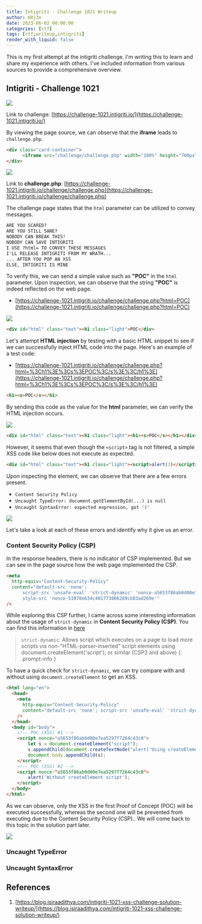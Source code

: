 ```yaml
---
title: Intigriti - Challenge 1021 Writeup
author: H0j3n
date: 2023-06-02 00:00:00
categories: [ctf]
tags: [ctf,writeup,intigriti]
render_with_liquid: false
---
```


This is my first attempt at the intigriti challenge. I'm writing this to learn and share my experience with others. I've included information from various sources to provide a comprehensive overview.

## Intigriti - Challenge 1021

![](https://raw.githubusercontent.com/H0j3n/H0j3n.github.io/master/assets/img/uploads/9_intigriti/intigriti_1021_1.png)

Link to challenge: [https://challenge-1021.intigriti.io/](https://challenge-1021.intigriti.io/)

By viewing the page source, we can observe that the **iframe** leads to `challenge.php`.

```html
<div class="card-container">
      <iframe src="challenge/challenge.php" width="100%" height="700px"></iframe>
</div>
```

![](https://raw.githubusercontent.com/H0j3n/H0j3n.github.io/master/assets/img/uploads/9_intigriti/intigriti_1021_2.png)

Link to **challenge.php**: [https://challenge-1021.intigriti.io/challenge/challenge.php](https://challenge-1021.intigriti.io/challenge/challenge.php)

The challenge page states that the `html` parameter can be utilized to convey messages.

```html
ARE YOU SCARED?
ARE YOU STILL SANE?
NOBODY CAN BREAK THIS!
NOBODY CAN SAVE INTIGRITI
I USE ?html= TO CONVEY THESE MESSAGES
I'LL RELEASE INTIGRITI FROM MY WRATH...
... AFTER YOU POP AN XSS
ELSE, INTIGRITI IS MINE
```

To verify this, we can send a simple value such as **"POC"** in the `html` parameter. Upon inspection, we can observe that the string **"POC"** is indeed reflected on the web page.

- [https://challenge-1021.intigriti.io/challenge/challenge.php?html=POC](https://challenge-1021.intigriti.io/challenge/challenge.php?html=POC)

![](https://raw.githubusercontent.com/H0j3n/H0j3n.github.io/master/assets/img/uploads/9_intigriti/intigriti_1021_3.png)

```html
<div id="html" class="text"><h1 class="light">POC</div>
```

Let's attempt **HTML injection** by testing with a basic HTML snippet to see if we can successfully inject HTML code into the page. Here's an example of a test code:

- [https://challenge-1021.intigriti.io/challenge/challenge.php?html=%3Ch1%3E%3Cs%3EPOC%3C/s%3E%3C/h1%3E](https://challenge-1021.intigriti.io/challenge/challenge.php?html=%3Ch1%3E%3Cs%3EPOC%3C/s%3E%3C/h1%3E)

```html
<h1><s>POC</s></h1>
```

By sending this code as the value for the **html** parameter, we can verify the HTML injection occurs.

![](https://raw.githubusercontent.com/H0j3n/H0j3n.github.io/master/assets/img/uploads/9_intigriti/intigriti_1021_4.png)

```html
<div id="html" class="text"><h1 class="light"><h1><s>POC</s></h1></div>
```

However, it seems that even though the `<script>` tag is not filtered, a simple XSS code like below does not execute as expected.

```html
<div id="html" class="text"><h1 class="light"><script>alert(1)</script></div>
```

Upon inspecting the element, we can observe that there are a few errors present.

- `Content Security Policy`
- `Uncaught TypeError: document.getElementById(...) is null`
- `Uncaught SyntaxError: expected expression, got ')'`

![](https://raw.githubusercontent.com/H0j3n/H0j3n.github.io/master/assets/img/uploads/9_intigriti/intigriti_1021_5.png)

Let's take a look at each of these errors and identify why it give us an error.

### Content Security Policy (CSP)

In the response headers, there is no indicator of CSP implemented. But we can see in the page source how the web page implemented the CSP.

```html
<meta
  http-equiv="Content-Security-Policy"
  content="default-src 'none'; 
	  script-src 'unsafe-eval' 'strict-dynamic' 'nonce-a5653f86ab0d00e7ea5297f7264c43c0';
	  style-src 'nonce-51070e634c401773866289cb83ad269e'"
/>
```

While exploring this CSP further, I came across some interesting information about the usage of `strict-dynamic` in **Content Security Policy (CSP)**. You can find this information in [here](https://exploited.cz/xss/csp/strict.php?inserted=parser)

> `strict-dynamic`: Allows script which executes on a page to load more scripts via non-"HTML-parser-inserted" script elements using document.createElement('script'); or similar (CSP3 and above)
{: .prompt-info }

To have a quick check for `strict-dynamic`, we can try compare with and without using `document.createElement` to get an XSS.

```html
<html lang="en">
  <head>
    <meta
      http-equiv="Content-Security-Policy"
      content="default-src 'none'; script-src 'unsafe-eval' 'strict-dynamic' 'nonce-a5653f86ab0d00e7ea5297f7264c43c0'; style-src 'nonce-51070e634c401773866289cb83ad269e'"
    />
  </head>
  <body id="body">
    <!-- POC (XSS) #1 -->
    <script nonce="a5653f86ab0d00e7ea5297f7264c43c0">
        let s = document.createElement("script");
        s.appendChild(document.createTextNode("alert('Using createElement script')"));
        document.body.appendChild(s);
    </script>
    <!-- POC (XSS) #2 -->
    <script nonce-"a5653f86ab0d00e7ea5297f7264c43c0">
        alert('Without createElement script');
    </script>
  </body>
</html>
```

As we can observe, only the XSS in the first Proof of Concept (POC) will be executed successfully, whereas the second one will be prevented from executing due to the Content Security Policy (CSP).. We will come back to this topic in the solution part later.

![](https://raw.githubusercontent.com/H0j3n/H0j3n.github.io/master/assets/img/uploads/9_intigriti/intigriti_1021_6.png)

### Uncaught TypeError

### Uncaught SyntaxError

## References

1. [https://blog.isiraadithya.com/intigriti-1021-xss-challenge-solution-writeup/](https://blog.isiraadithya.com/intigriti-1021-xss-challenge-solution-writeup/)